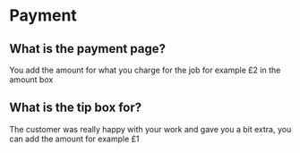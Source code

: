# Payment

## What is the payment page?
You add the amount for what you charge for the job for example £2 in the amount box

## What is the tip box for? 
The customer was really happy with your work and gave you a bit extra, you can add the amount for example £1

